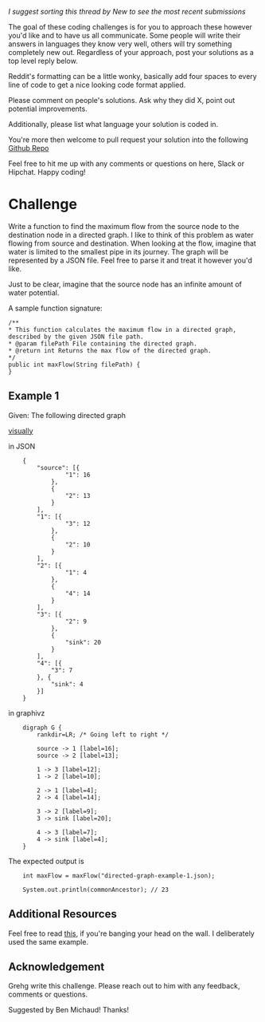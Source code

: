 _I suggest sorting this thread by *New* to see the most recent submissions_

The goal of these coding challenges is for you to approach these however you'd like and to have us all communicate. Some people will write their answers in languages they know very well, others will try something completely new out. Regardless of your approach, post your solutions as a top level reply below.

Reddit's formatting can be a little wonky, basically add four spaces to every line of code to get a nice looking code format applied.

Please comment on people's solutions. Ask why they did X, point out potential improvements.

Additionally, please list what language your solution is coded in.

You're more then welcome to pull request your solution into the following [Github Repo](https://github.com/GregHilston/Code-Foo)

Feel free to hit me up with any comments or questions on here, Slack or Hipchat. Happy coding!

# Challenge

Write a function to find the maximum flow from the source node to the destination node in a directed graph. I like to think of this problem as water flowing from source and destination. When looking at the flow, imagine that water is limited to the smallest pipe in its journey. The graph will be represented by a JSON file. Feel free to parse it and treat it however you'd like. 

Just to be clear, imagine that the source node has an infinite amount of water potential.

A sample function signature:

```
/**
* This function calculates the maximum flow in a directed graph, described by the given JSON file path.
* @param filePath File containing the directed graph.
* @return int Returns the max flow of the directed graph.
*/
public int maxFlow(String filePath) {
}
```

## Example 1

Given: The following directed graph 

[visually](https://raw.githubusercontent.com/GregHilston/Code-Foo/master/Challenges/challenge_31_max_flow/directed-graph-example-1.PNG)

in JSON

```
    {
	    "source": [{
			    "1": 16
		    },
		    {
			    "2": 13
		    }
	    ],
	    "1": [{
		    	"3": 12
		    },
	    	{
	    		"2": 10
	    	}
	    ],
	    "2": [{
		    	"1": 4
		    },
		    {
			    "4": 14
		    }
	    ],
    	"3": [{
	    		"2": 9
	    	},
	    	{
	    		"sink": 20
	    	}
    	],
	    "4": [{
	    	"3": 7
    	}, {
	    	"sink": 4
	    }]
    }
```

in graphivz

```
    digraph G {
        rankdir=LR; /* Going left to right */
      
        source -> 1 [label=16];
        source -> 2 [label=13];
    
        1 -> 3 [label=12];
        1 -> 2 [label=10];
    
        2 -> 1 [label=4];
        2 -> 4 [label=14];
    
        3 -> 2 [label=9];
        3 -> sink [label=20];
    
        4 -> 3 [label=7];
        4 -> sink [label=4];
    }
```

The expected output is

```
    int maxFlow = maxFlow("directed-graph-example-1.json);

    System.out.println(commonAncestor); // 23
```

## Additional Resources

Feel free to read [this](https://www.geeksforgeeks.org/ford-fulkerson-algorithm-for-maximum-flow-problem/), if you're banging your head on the wall. I deliberately used the same example.

## Acknowledgement

Grehg write this challenge. Please reach out to him with any feedback, comments or questions.

Suggested by Ben Michaud! Thanks!
